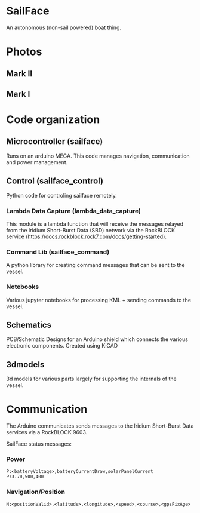 # SailFace

An autonomous (non-sail powered) boat thing.

# Photos

## Mark II

## Mark I




# Code organization

## Microcontroller (sailface)

Runs on an arduino MEGA. This code manages navigation, communication and power management.

## Control (sailface_control)

Python code for controling sailface remotely.

### Lambda Data Capture (lambda_data_capture)

This module is a lambda function that will receive the messages relayed from the Iridium Short-Burst Data (SBD) network via the RockBLOCK service (https://docs.rockblock.rock7.com/docs/getting-started). 

### Command Lib (sailface_command)

A python library for creating command messages that can be sent to the vessel.

### Notebooks

Various jupyter notebooks for processing KML + sending commands to the vessel.

## Schematics

PCB/Schematic Designs for an Arduino shield which connects the various electronic components. Created using KiCAD

## 3dmodels

3d models for various parts largely for supporting the internals of the vessel.


# Communication

The Arduino communicates sends messages to the Iridium Short-Burst Data services via a RockBLOCK 9603.

SailFace status messages:


### Power

```
P:<batteryVoltage>,batteryCurrentDraw,solarPanelCurrent
P:3.70,500,400
```

### Navigation/Position

```
N:<positionValid>,<latitude>,<longitude>,<speed>,<course>,<gpsFixAge>
```
